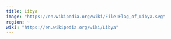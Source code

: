 ```yaml
---
title: Libya
image: "https://en.wikipedia.org/wiki/File:Flag_of_Libya.svg"
region: ~
wiki: "https://en.wikipedia.org/wiki/Libya"
---
```

